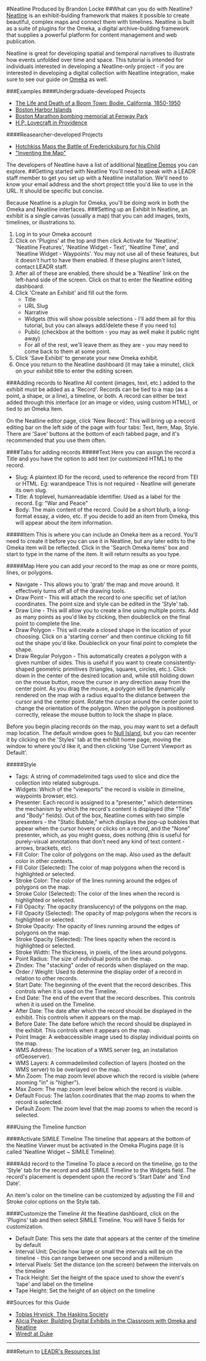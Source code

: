 #Neatline
Produced by Brandon Locke
##What can you do with Neatline?
[Neatline](http://neatline.org/) is an exhibit-buiding framework that makes it possible to create beautiful, complex maps and connect them with timelines. Neatline is built as a suite of plugins for the Omeka, a digital archive-building framework that supplies a powerful platform for content management and web publication.

Neatline is great for developing spatial and temporal narratives to illustrate how events unfolded over time and space. This tutorial is intended for individuals interested in developing a Neatline-only project - if you are interested in developing a digital collection with Neatline integration, make sure to see our guide on [Omeka](/omeka) as well.

###Examples
####Undergraduate-developed Projects
- [The Life and Death of a Boom Town: Bodie, California, 1850-1950](http://projects.leadr.msu.edu/bodietimeline)
- [Boston Harbor Islands](http://omekasites.northeastern.edu/DeepMap/neatline/fullscreen/boston-harbor-islands)
- [Boston Marathon bombing memorial at Fenway Park](http://marathon.neu.edu/neatline/show/fenwayexhibit)
- [H.P. Lovecraft in Providence](http://lovecraft.neatline.org/neatline-exhibits/show/lovecraft-in-providence/fullscreen)

####Reasearcher-developed Projects
- [Hotchkiss Maps the Battle of Fredericksburg for his Child](http://hotchkiss.neatline.org/neatline-exhibits/show/my-dear-little-nelly/fullscreen)
- ["Inventing the Map"](http://henshaw.neatline.org/)

The developers of Neatline have a list of additional [Neatline Demos](http://neatline.org/demos/) you can explore.
##Getting started with Neatline
You'll need to speak with a LEADR staff member to get you set up with a Neatline installation. We'll need to know your email address and the short project title you'd like to use in the URL. It should be specific but concise.

Because Neatline is a plugin for Omeka, you'll be doing work in both the Omeka and Neatline interfaces. 
###Setting up an Exhibit
In Neatline, an exhibit is a single canvas (usually a map) that you can add images, texts, timelines, or illustrations to.

1. Log in to your Omeka account 
1. Click on 'Plugins' at the top and then click Activate for 'Neatline', 'Neatline Features', 'Neatline Widget - Text', 'Neatline Time', and 'Neatline Widget - Waypoints'. You may not use all of these features, but it doesn't hurt to have them enabled. If these plugins aren't listed, contact LEADR staff.
2. After all of these are enabled, there should be a 'Neatline' link on the left-hand side of the screen. Click on that to enter the Neatline editing dashboard.
3. Click 'Create an Exhibit' and fill out the form.
    - Title
    - URL Slug
    - Narrative
    - Widgets (this will show possible selections - I'll add them all for this tutorial, but you can always add/delete these if you need to)
    - Public (checkbox at the bottom - you may as well make it public right away)
    - For all of the rest, we'll leave them as they are - you may need to come back to them at some point.
4. Click 'Save Exhibit' to generate your new Omeka exhibit.
5. Once you return to the Neatline dashboard (it may take a minute), click on your exhibit title to enter the editing screen.

###Adding records to Neatline
All content (images, text, etc.) added to the exhibit must be added as a 'Record'. Records can be tied to a map (as a point, a shape, or a line), a timeline, or both. A record can either be text added through this interface (or an image or video, using custom HTML), or tied to an Omeka item.

On the Neatline editor page, click 'New Record.' This will bring up a record editing bar on the left side of the page with four tabs: Text, Item, Map, Style. There are 'Save' buttons at the bottom of each tabbed page, and it's recommended that you use them often.

####Tabs for adding records
#####Text
Here you can assign the record a Title and you have the option to add text (or customized HTML) to the record.

- Slug: A plain­text ID for the record, used to reference the record from TEI or HTML. Eg: war­and­peace This is not required - Neatline will generate its own slug.
- Title: A top­level, human­readable identifier. Used as a label for the record. Eg: "War and Peace"
- Body: The main content of the record. Could be a short blurb, a long­format essay, a video, etc. If you decide to add an item from Omeka, this will appear about the item information.

#####Item
This is where you can include an Omeka item as a record. You'll need to create it before you can use it in Neatline, but any later edits to the Omeka item will be reflected. Click in the 'Search Omeka items' box and start to type in the name of the item. It will return results as you type.

#####Map
Here you can add your record to the map as one or more points, lines, or polygons.

- Navigate - This allows you to 'grab' the map and move around. It effectively turns off all of the drawing tools.
- Draw Point - This will attach the record to one specific set of lat/lon coordinates. The point size and style can be edited in the 'Style' tab.
- Draw Line - This will allow you to create a line using multiple points. Add as many points as you'd like by clicking, then doubleclick on the final point to complete the line.
- Draw Polygon - This will create a closed shape in the location of your choosing. Click on a 'starting corner' and then continue clicking to fill out the shape you'd like. Doubleclick on your final point to complete the shape.
- Draw Regular Polygon - This automatically creates a polygon with a given number of sides. This is useful if you want to create consistently-shaped geometric primitives (triangles, squares, circles, etc.). Click down in the center of the desired location and, while still holding down on the mouse button, move the cursor in any direction away from the center point. As you drag the mouse, a polygon will be dynamically rendered on the map with a radius equal to the distance between the cursor and the center point. Rotate the cursor around the center point to change the orientation of the polygon. When the polygon is positioned correctly, release the mouse button to lock the shape in place.

Before you begin placing records on the map, you may want to set a default map location. The default window goes to [Null Island](https://en.wikipedia.org/wiki/Null_Island), but you can recenter it by clicking on the 'Styles' tab at the exhibit home page, moving the window to where you'd like it, and then clicking 'Use Current Viewport as Default'.


#####Style
- Tags: A string of comma­delimited tags used to slice and dice the collection into related
subgroups.
- Widgets: Which of the "viewports" the record is visible in (timeline, waypoints browser,
etc).
- Presenter: Each record is assigned to a "presenter," which determines the mechanism by which the record's content is displayed (the "Title" and "Body" fields). Out of the box, Neatline comes with two simple presenters - the "Static Bubble," which displays the pop-up bubbles that appear when the cursor hovers or clicks on a record, and the "None" presenter, which, as you might guess, does nothing (this is useful for purely-visual annotations that don't need any kind of text content - arrows, brackets, etc).
- Fill Color: The color of polygons on the map. Also used as the default color in other
contexts.
- Fill Color (Selected): The color of map polygons when the record is highlighted or
selected.
- Stroke Color: The color of the lines running around the edges of polygons on the map.
- Stroke Color (Selected): The color of the lines when the record is highlighted or selected.
- Fill Opacity: The opacity (translucency) of the polygons on the map.
- Fill Opacity (Selected): The opacity of map polygons when the recors is highlighted or
selected.
- Stroke Opacity: The opacity of lines running around the edges of polygons on the map.
- Stroke Opacity (Selected): The lines opacity when the record is highlighted or selected.
- Stroke Width: The thickness, in pixels, of the lines around polygons.
- Point Radius: The size of individual points on the map.
- Z­Index: The "stacking" order of records when displayed on the map.
- Order / Weight: Used to determine the display order of a record in relation to other
records.
- Start Date: The beginning of the event that the record describes. This controls when it is used on the Timeline.
- End Date: The end of the event that the record describes. This controls when it is used on the Timeline.
- After Date: The date after which the record should be displayed in the exhibit. This controls when it appears on the map.
- Before Date: The date before which the record should be displayed in the exhibit. This controls when it appears on the map.
- Point Image: A web­accessible image used to display individual points on the map.
- WMS Address: The location of a WMS server (eg, an installation ofGeoserver).
- WMS Layers: A comma­delimited collection of layers (hosted on the WMS server) to be
overlayed on the map.
- Min Zoom: The map zoom level above which the record is visible (where zooming "in" is
"higher").
- Max Zoom: The map zoom level below which the record is visible.
- Default Focus: The lat/lon coordinates that the map zooms to when the record is
selected.
- Default Zoom: The zoom level that the map zooms to when the record is selected.



###Using the Timeline function

####Activate SIMILE Timeline
The timeline that appears at the bottom of the Neatline Viewer must be activated in the Omeka Plugins page (it is called 'Neatline Widget ~ SIMILE Timeline).

####Add record to the Timeline
To place a record on the timeline, go to the 'Style' tab for the record and add SIMILE Timeline to the Widgets field. The record's placement is dependent upon the record's 'Start Date' and 'End Date'.

An item's color on the timeline can be customized by adjusting the Fill and Stroke color options on the Style tab.

####Customize the Timeline
At the Neatline dashboard, click on the 'Plugins' tab and then select SIMILE Timeline. You will have 5 fields for customization.

- Default Date: This sets the date that appears at the center of the timeline by default
- Interval Unit: Decide how large or small the intervals will be on the timeline - this can range between one second and a millenium
- Interval Pixels: Set the distance (on the screen) between the intervals on the timeline
- Track Height: Set the height of the space used to show the event's 'tape' and label on the timeline
- Tape Height: Set the height of an object on the timeline

##Sources for this Guide
- [Tobias Hrynick, The Haskins Society](http://www.haskinssociety.org/omeka-neatline-1)
- [Alicia Peaker, Building Digital Exhibits in the Classroom with Omeka and Neatline](https://aliciapeaker.wordpress.com/2014/04/28/building-digital-exhibits/)
- [Wired! at Duke](http://dukewired.org/tutorialFiles/NeatlineManual.pdf)

-----
###Return to [LEADR's Resources list](https://github.com/leadr-msu/Resources)
